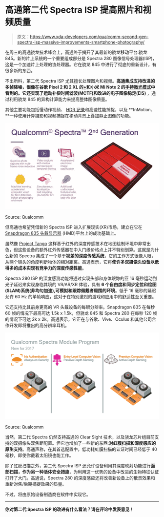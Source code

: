 # 高通第二代 Spectra ISP 提高照片和视频质量

> 原文：<https://www.xda-developers.com/qualcomm-second-gen-spectra-isp-massive-improvements-smartphone-photography/>

在周三的高通骁龙技术峰会上，高通终于揭开了其最新的骁龙移动平台:骁龙 845。新的片上系统的一个重要组成部分是 Spectra 280 图像信号处理器(ISP)，这是一个加速片上处理的协处理器。它在骁龙 845 中进行了彻底的重新设计，有很多新的东西。

不出所料，第二代 Spectra ISP 尤其擅长处理图片和视频。**高通集成支持改进的多帧降噪，**很像在谷歌 Pixel 2 和 2 XL 的[+](https://www.xda-developers.com/google-camera-hdr-ported/)和小米 Mi Note 2 的[手持微光模式](https://www.xda-developers.com/xiaomi-mi-note-2-review-solid-first-step/)中看到的。它还实现了**运动补偿时间滤波(MCTF)和改进的电子图像稳定(EIS)** ，通过利用骁龙 845 的异构计算能力来提高整体图像质量。

其他主要功能包括慢动作视频、 [HDR 记录](https://www.xda-developers.com/qualcomm-snapdragon-845-spectra-uhd-premium-video/)和高速性能捕捉，以及 **InMotion、**一种使用计算摄影和视频捕捉在移动背景上叠加静止图像的功能。

 <picture>![](img/cdb9d7dbad1651d4d1ddacb5334f293d.png)</picture> 

Source: Qualcomm

但高通也希望凭借新的 Spectra ISP 进入扩展现实(XR)市场，建立在它在 [Snapdragon 835 头戴显示器](https://www.xda-developers.com/qualcomm-announces-the-snapdragon-835-virtual-reality-development-kit/) (HMD)平台上的成功基础上。

虽然像 [Project Tango](https://www.xda-developers.com/tag/google-project-tango/) 这样基于红外的深度传感技术在地图绘制环境中非常出色，但这些设备的额外红外传感器在中入门级价格点上并不特别划算。这就是为什么新的 Spectra 集成了一个基于**视差的深度传感系统**，它的工作方式很像人眼，从两个镜头的角度判断物体的相对距离。高通表示，它将**使许多双摄像头设备以低得多的成本实现有竞争力的深度传感性能**。

Spectra 280 ISP 的深度感测功能将通过实现头部和身体跟踪的亚 16 毫秒运动到光子延迟来实现身临其境的 VR/AR/XR 体验，具有 **6 个自由度和同步定位和绘图(SLAM)系统(非均匀加速),可模拟和跟踪佩戴者周围的环境**。低于 16 毫秒的延迟允许 60 Hz 的单帧响应，这对于在特别激烈的游戏和应用中的舒适性至关重要。

它还支持比其前身更高的 VR 头戴设备的每眼分辨率。Snapdragon 835 在每秒 60 帧的情况下最高可达 1.5k x 1.5k，但骁龙 845 和 Spectra 280 在每秒 120 帧的情况下可达 2k x 2k。高通表示，它正在与谷歌、Vive、Oculus 和其他公司合作开发即将推出的高分辨率耳机。

 <picture>![spectra isp](img/5586d0980654d51366aa61f94e6b448c.png)</picture> 

Source: Qualcomm

当然，第二代 Spectra 仍然支持高通的 Clear Sight 技术，以及骁龙芯片组目前支持的双摄像头双焦距配置。但它也增加了一些新的东西:**对虹膜扫描和深度感应的原生支持**。高通声称，在其首选配置中，低功耗虹膜扫描的认证时间已经低于 40 毫秒，即使你戴着太阳镜也能工作。

除了虹膜扫描之外，第二代 Spectra ISP 还允许设备利用其深度映射功能进行**面部扫描，作为另一种活体安全措施**，为利用这一优势的设备中改进的生物特征认证打开了大门。高通说，Spectra 280 的深度感应还将改善新设备上的散景效果和重新对焦/后期捕捉效果的质量。

不过，将由原始设备制造商在软件中实现它。

* * *

**你对第二代 Spectra ISP 的改进有什么看法？请在评论中发表意见！**